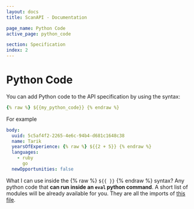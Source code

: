 ```yaml
---
layout: docs
title: ScanAPI - Documentation

page_name: Python Code
active_page: python_code

section: Specification
index: 2
---
```


# Python Code

You can add Python code to the API specification by using the syntax:

```yaml
{% raw %} ${{my_python_code}} {% endraw %}
```

For example

```yaml
body:
  uuid: 5c5af4f2-2265-4e6c-94b4-d681c1648c38
  name: Tarik
  yearsOfExperience: {% raw %} ${{2 + 5}} {% endraw %}
  languages:
    - ruby
      go
  newOpportunities: false
```

What I can use inside the {% raw %} `${{ }}` {% endraw %} syntax?
Any python code that **can run inside an `eval` python command**.
A short list of modules will be already available for you. They are all the imports of
[this file](https://github.com/scanapi/scanapi/blob/main/scanapi/evaluators/code_evaluator.py#L1).
